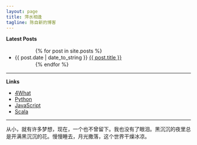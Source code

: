 ```yaml
---
layout: page
title: 萍水相逢
tagline: 陈自新的博客
---
```


**Latest Posts**

<ul>
　　　　{% for post in site.posts %}
　　　　　　<li>{{ post.date | date_to_string }} <a href="{{ site.baseurl }}{{ post.url }}">{{ post.title }}</a></li>
　　　　{% endfor %}
</ul>

----

**Links** 

* [4What](http://4what.github.com/)
* [Python](http://www.pyivy.com/)
* [JavaScript](http://www.jsoops.com/)
* [Scala](http://www.scalac.com/)

----

从小，就有许多梦想，现在，一个也不曾留下。我也没有了眼泪。黑沉沉的夜里总是开满黑沉沉的花。慢慢睡去，月光撒落，这个世界干燥冰凉。